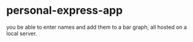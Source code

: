 # personal-express-app
you be able to enter names and add them to a bar graph, all hosted on a local server.
